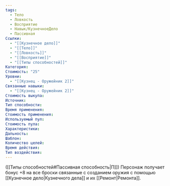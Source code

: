 ```yaml
---
tags:
  - Тело
  - Ловкость
  - Восприятие
  - Навык/КузнечноеДело
  - Пассивная
Ссылки:
  - "[[Кузнечное дело]]"
  - "[[Тело]]"
  - "[[Ловкость]]"
  - "[[Восприятие]]"
  - "[[Типы способностей]]"
Категория: 
Стоимость: "25"
Уровни:
  - "[[Кузнец - Оружейник 2]]"
Связанные навыки:
  - "[[Кузнец - Оружейник 2]]"
Стоимость выкупа:
Источник:
Тип способности:
Время применения:
Стоимость применения:
Используемый пул:
Стоимость пула:
Характеристики:
Дальность:
Шаблон:
Количество целей:
Время действия:
Тип воздействия:
---
```

([[Типы способностей#Пассивная способность|П]]) Персонаж получает бонус +8 на все броски связанные с созданием оружия с помощью [[Кузнечное дело|Кузнечного дела]] и их [[Ремонт|Ремонта]].